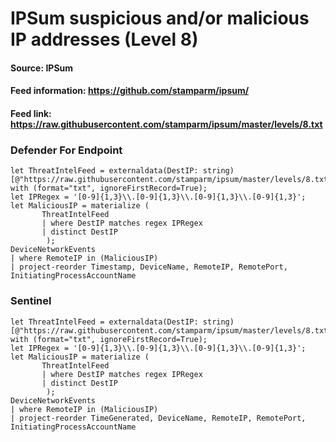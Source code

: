# IPSum suspicious and/or malicious IP addresses (Level 8)

#### Source: IPSum
#### Feed information: https://github.com/stamparm/ipsum/
#### Feed link: https://raw.githubusercontent.com/stamparm/ipsum/master/levels/8.txt

### Defender For Endpoint
```
let ThreatIntelFeed = externaldata(DestIP: string)[@"https://raw.githubusercontent.com/stamparm/ipsum/master/levels/8.txt"] with (format="txt", ignoreFirstRecord=True);
let IPRegex = '[0-9]{1,3}\\.[0-9]{1,3}\\.[0-9]{1,3}\\.[0-9]{1,3}';
let MaliciousIP = materialize (
       ThreatIntelFeed
       | where DestIP matches regex IPRegex
       | distinct DestIP
        );
DeviceNetworkEvents
| where RemoteIP in (MaliciousIP)
| project-reorder Timestamp, DeviceName, RemoteIP, RemotePort, InitiatingProcessAccountName
```


### Sentinel
```
let ThreatIntelFeed = externaldata(DestIP: string)[@"https://raw.githubusercontent.com/stamparm/ipsum/master/levels/8.txt"] with (format="txt", ignoreFirstRecord=True);
let IPRegex = '[0-9]{1,3}\\.[0-9]{1,3}\\.[0-9]{1,3}\\.[0-9]{1,3}';
let MaliciousIP = materialize (
       ThreatIntelFeed
       | where DestIP matches regex IPRegex
       | distinct DestIP
        );
DeviceNetworkEvents
| where RemoteIP in (MaliciousIP)
| project-reorder TimeGenerated, DeviceName, RemoteIP, RemotePort, InitiatingProcessAccountName
```

